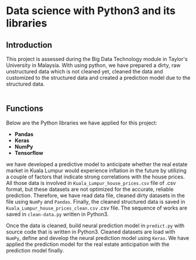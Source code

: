 # Data science with Python3 and its libraries

## Introduction
This project is assessed during the Big Data Technology module in Taylor's University in Malaysia. With using python, we have prepared a dirty, raw unstructured data which is not cleaned yet, cleaned the data and customized to the structured data and created a prediction model due to the structured data.
</br>
</br>

## Functions
Below are the Python libraries we have applied for this project:

* **Pandas**
* **Keras**
* **NumPy**
* **Tensorflow**

we have developed a predictive model to anticipate whether the real estate market in Kuala Lumpur would experience inflation in the future by utilizing a couple of factors that indicate strong correlations with the house prices. All those data is involved in `Kuala_Lumpur_house_prices.csv` file of .csv format, but these datasets are not optimized for the accurate, reliable prediction. Therefore, we have read data file, cleaned dirty datasets in the file using `NumPy` and `Pandas`. Finally, the cleaned structured data is saved in `Kuala_Lumpur_house_prices_clean.csv` .csv file. The sequence of works are saved in `clean-data.py` written in Python3.

Once the data is cleaned, build neural prediction model in `predict.py` with source code that is written in Python3. Cleaned datasets are load with `NumPy`, define and develop the neural prediction model using `Keras`. We have applied the prediction model for the real estate anticipation with the prediction model finally. 
